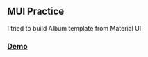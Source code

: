 ## MUI Practice

 I tried to build Album template from Material UI
### <a href= "https://gallery-mz7.vercel.app/">Demo</a>
